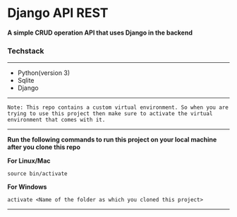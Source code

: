 # Django API REST

**A simple CRUD operation API that uses Django in the backend**

### Techstack

---

- Python(version 3)
- Sqlite
- Django

---

`Note: This repo contains a custom virtual environment. So when you are trying to use this project then make sure to activate the virtual environment that comes with it.`

---

**Run the following commands to run this project on your local machine after you clone this repo**

**For Linux/Mac**

```
source bin/activate
```

**For Windows**

```
activate <Name of the folder as which you cloned this project>
```

<!-- **To run the backend code, first `cd to basicAPI `folder and run the following commands**

---

```

``` -->

---

